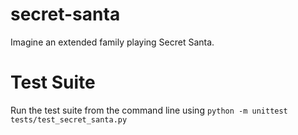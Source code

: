 # secret-santa

Imagine an extended family playing Secret Santa.

# Test Suite

Run the test suite from the command line using `python -m unittest tests/test_secret_santa.py`